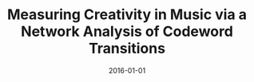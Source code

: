 ---
title: "Measuring Creativity in Music via a Network Analysis of Codeword Transitions"
collection: talks
type: "Talk"
permalink: /talks/2016-netsci2016-1
venue: "NetSci2016"
date: 2016-01-01
location: "Seoul, South Korea"
---